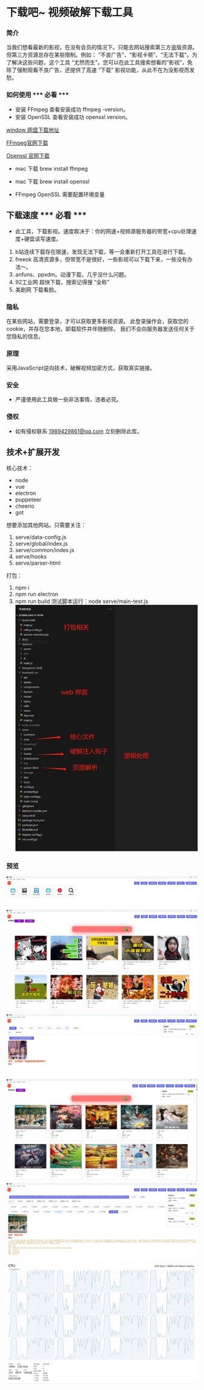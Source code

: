 # 下载吧~  视频破解下载工具

### 简介
当我们想看最新的影视，在没有会员的情况下。只能去网站搜索第三方盗版资源。但第三方资源总存在某些限制。例如： “不良广告”、“影视卡顿”、“无法下载”。为了解决这些问题，这个工具 “尤然而生”。您可以在此工具搜索想看的“影视”，免除了强制观看不良广告，还提供了高速 “下载” 影视功能，从此不在为没影视而发愁。


### 如何使用 *** 必看 ***
- 安装 FFmpeg   查看安装成功 ffmpeg -version。
- 安装 OpenSSL 查看安装成功 openssl version。

[window 网盘下载地址](https://pan.baidu.com/s/1ooM8u3-lekumCIunD02rrA&pwd=dmj7)

[FFmpeg官网下载](https://www.ffmpeg.org/download.html#build-windows)

[Openssl 官网下载](https://www.openssl.org/source/)

- mac 下载 brew install ffmpeg 
- mac 下载 brew install openssl

- FFmpeg OpenSSL 需要配置环境变量

## 下载速度 *** 必看 ***

* 此工具，下载影视。速度取决于：你的网速+视频源服务器的带宽+cpu处理速度+硬盘读写速度。

1. b站连续下载存在限速，发现无法下载，等一会重新打开工具在进行下载。
2. freeok 高清资源多，但带宽不是很好，一些影视可以下载下来，一些没有办法～。
3. anfuns、ppxdm。动漫下载，几乎没什么问题。
4. 92工业网 超快下载，搜索记得搜 “全称”
5. 美剧网 下载看脸。

### 隐私
在某些网站，需要登录，才可以获取更多影视资源。
此登录操作会，获取您的cookie，并存在您本地，卸载软件并伴随删除。
我们不会向服务器发送任何关于您隐私的信息。

### 原理
采用JavaScript逆向技术，破解视频加密方式，获取真实链接。

### 安全
* 严谨使用此工具做一些非法事情，违者必究。

### 侵权
* 如有侵权联系 1989429861@qq.com 立刻删除此库。

## 技术+扩展开发
核心技术：
- node
- vue
- electron
- puppeteer
- cheerio
- got

想要添加其他网站。只需要关注：
1. serve/data-config.js
2. serve/global/index.js
3. serve/common/index.js
4. serve/hooks
5. serve/parser-html

打包：
1. npm i
2. npm run electron
3. npm run build
测试脚本运行：node serve/main-test.js
![文件描述](./docs/assets/7.jpg)


### 预览
![预览1](./docs/assets/1.png)
![预览2](./docs/assets/2.png)
![预览3](./docs/assets/3.png)
![预览4](./docs/assets/4.png)
![预览5](./docs/assets/5.png)
![预览6](./docs/assets/6.png)

